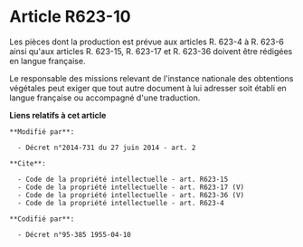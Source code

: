 # Article R623-10

Les pièces dont la production est prévue aux articles R. 623-4 à R. 623-6 ainsi qu'aux articles R. 623-15, R. 623-17 et R.
623-36 doivent être rédigées en langue française. 

Le responsable des missions relevant de l'instance nationale des obtentions végétales peut exiger que tout autre document à
lui adresser soit établi en langue française ou accompagné d'une traduction.

**Liens relatifs à cet article**

	**Modifié par**:

	  - Décret n°2014-731 du 27 juin 2014 - art. 2

	**Cite**:

	  - Code de la propriété intellectuelle - art. R623-15
	  - Code de la propriété intellectuelle - art. R623-17 (V)
	  - Code de la propriété intellectuelle - art. R623-36 (V)
	  - Code de la propriété intellectuelle - art. R623-4

	**Codifié par**:

	  - Décret n°95-385 1955-04-10
